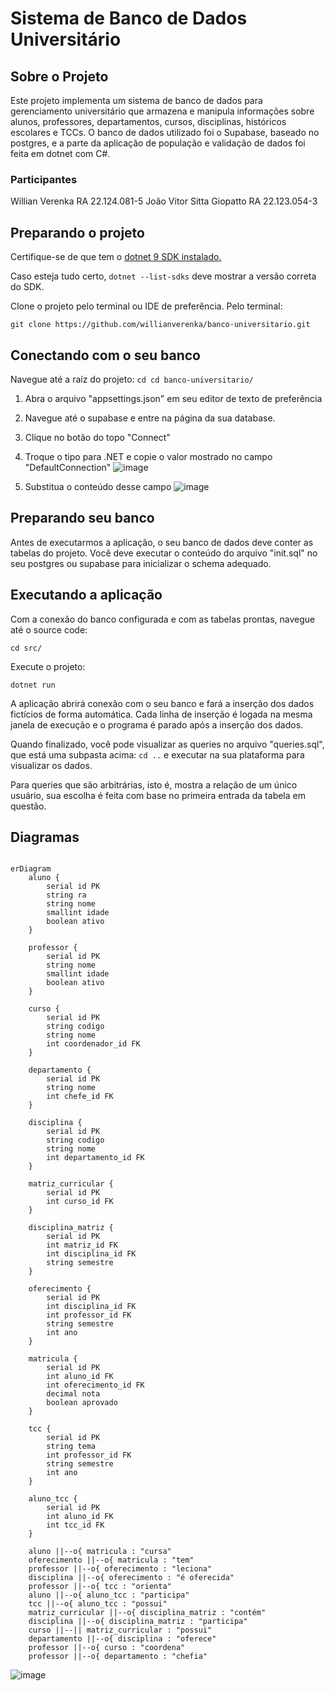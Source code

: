 # Sistema de Banco de Dados Universitário

## Sobre o Projeto

Este projeto implementa um sistema de banco de dados para gerenciamento universitário que armazena e manipula informações sobre alunos, professores, departamentos, cursos, disciplinas, históricos escolares e TCCs. O banco de dados utilizado foi o Supabase, baseado no postgres, e a parte da aplicação de população e validação de dados foi feita em dotnet com C#.

### Participantes

Willian Verenka RA 22.124.081-5
João Vitor Sitta Giopatto RA 22.123.054-3

## Preparando o projeto
Certifique-se de que tem o [dotnet 9 SDK instalado.](https://dotnet.microsoft.com/pt-br/download/dotnet/9.0)

Caso esteja tudo certo, `dotnet --list-sdks` deve mostrar a versão correta do SDK.

Clone o projeto pelo terminal ou IDE de preferência. Pelo terminal:

`git clone https://github.com/willianverenka/banco-universitario.git`

## Conectando com o seu banco

Navegue até a raíz do projeto:
`cd cd banco-universitario/`

1. Abra o arquivo "appsettings.json" em seu editor de texto de preferência
2. Navegue até o supabase e entre na página da sua database.
3. Clique no botão do topo "Connect"
4. Troque o tipo para .NET e copie o valor mostrado no campo "DefaultConnection"
   ![image](https://github.com/user-attachments/assets/056b00d2-2109-495a-9128-ea75317b29e7)

      


5. Substitua o conteúdo desse campo
![image](https://github.com/user-attachments/assets/d1419b48-c539-46af-8463-6b73a0f0d7eb)

## Preparando seu banco

Antes de executarmos a aplicação, o seu banco de dados deve conter as tabelas do projeto. Você deve executar o conteúdo do arquivo "init.sql" no seu postgres ou supabase para inicializar o schema adequado.

## Executando a aplicação

Com a conexão do banco configurada e com as tabelas prontas, navegue até o source code:

`cd src/`

Execute o projeto:

`dotnet run`

A aplicação abrirá conexão com o seu banco e fará a inserção dos dados fictícios de forma automática. Cada linha de inserção é logada na mesma janela de execução e o programa é parado após a inserção dos dados.

Quando finalizado, você pode visualizar as queries no arquivo "queries.sql", que está uma subpasta acima: `cd ..` e executar na sua plataforma para visualizar os dados. 


Para queries que são arbitrárias, isto é, mostra a relação de um único usuário, sua escolha é feita com base no primeira entrada da tabela em questão.

## Diagramas

```mermaid

erDiagram
    aluno {
        serial id PK
        string ra
        string nome
        smallint idade
        boolean ativo
    }
    
    professor {
        serial id PK
        string nome
        smallint idade
        boolean ativo
    }
    
    curso {
        serial id PK
        string codigo
        string nome
        int coordenador_id FK
    }
    
    departamento {
        serial id PK
        string nome
        int chefe_id FK
    }
    
    disciplina {
        serial id PK
        string codigo
        string nome
        int departamento_id FK
    }
    
    matriz_curricular {
        serial id PK
        int curso_id FK
    }
    
    disciplina_matriz {
        serial id PK
        int matriz_id FK
        int disciplina_id FK
        string semestre
    }
    
    oferecimento {
        serial id PK
        int disciplina_id FK
        int professor_id FK
        string semestre
        int ano
    }
    
    matricula {
        serial id PK
        int aluno_id FK
        int oferecimento_id FK
        decimal nota
        boolean aprovado
    }
    
    tcc {
        serial id PK
        string tema
        int professor_id FK
        string semestre
        int ano
    }
    
    aluno_tcc {
        serial id PK
        int aluno_id FK
        int tcc_id FK
    }
    
    aluno ||--o{ matricula : "cursa"
    oferecimento ||--o{ matricula : "tem"
    professor ||--o{ oferecimento : "leciona"
    disciplina ||--o{ oferecimento : "é oferecida"
    professor ||--o{ tcc : "orienta"
    aluno ||--o{ aluno_tcc : "participa"
    tcc ||--o{ aluno_tcc : "possui"
    matriz_curricular ||--o{ disciplina_matriz : "contém"
    disciplina ||--o{ disciplina_matriz : "participa"
    curso ||--|| matriz_curricular : "possui"
    departamento ||--o{ disciplina : "oferece"
    professor ||--o{ curso : "coordena"
    professor ||--o{ departamento : "chefia"
```

![image](https://github.com/user-attachments/assets/b0e4d00e-fc59-4898-b1ce-29a28fd91cf9)


